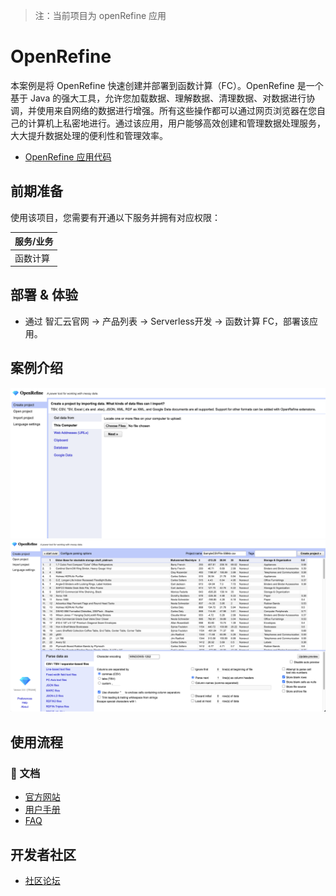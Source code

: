 > 注：当前项目为 openRefine 应用

# OpenRefine

本案例是将 OpenRefine 快速创建并部署到函数计算（FC）。OpenRefine 是一个基于 Java 的强大工具，允许您加载数据、理解数据、清理数据、对数据进行协调，并使用来自网络的数据进行增强。所有这些操作都可以通过网页浏览器在您自己的计算机上私密地进行。通过该应用，用户能够高效创建和管理数据处理服务，大大提升数据处理的便利性和管理效率。

- [OpenRefine 应用代码](https://github.com/Qihoo360/fc-templates/tree/main/applications/data-processor/openrefine/src)

## 前期准备

使用该项目，您需要有开通以下服务并拥有对应权限：

| 服务/业务 |
| --------- |
| 函数计算  |

## 部署 & 体验

- 通过 智汇云官网 -> 产品列表 -> Serverless开发 -> 函数计算 FC，部署该应用。

## 案例介绍

![image-20240730180828454](./openrefine/images/image-20240730180828454.png)
![image-20240730181710879](./openrefine/images/image-20240730181710879.png)

## 使用流程

### 📖 文档

- [官方网站](https://openrefine.org)
- [用户手册](https://openrefine.org/docs)
- [FAQ](https://github.com/OpenRefine/OpenRefine/wiki/FAQ)

## 开发者社区

- [社区论坛](https://forum.openrefine.org/)
